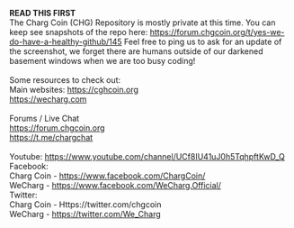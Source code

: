 <B>READ THIS FIRST</B>
<br>
The Charg Coin (CHG) Repository is mostly private at this time.  You can keep see snapshots of the repo here: https://forum.chgcoin.org/t/yes-we-do-have-a-healthy-github/145  Feel free to ping us to ask for an update of the screenshot, we forget there are humans outside of our darkened basement windows when we are too busy coding!
<br><br>
Some resources to check out:
<br>
Main websites:
https://cghcoin.org
<br>https://wecharg.com
<br><br>
Forums / Live Chat
<br>https://forum.chgcoin.org
<br>https://t.me/chargchat
<br><br>
Youtube:
https://www.youtube.com/channel/UCf8IU41uJ0h5TqhpftKwD_Q
<br>
Facebook:
<br>Charg Coin - https://www.facebook.com/ChargCoin/
<br>WeCharg - https://www.facebook.com/WeCharg.Official/
<br>
Twitter:
<br>Charg Coin - Https://twitter.com/chgcoin
<br>WeCharg - https://twitter.com/We_Charg
